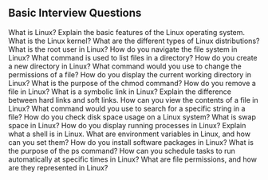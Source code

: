 ## **Basic Interview Questions**

What is Linux?
Explain the basic features of the Linux operating system.
What is the Linux kernel?
What are the different types of Linux distributions?
What is the root user in Linux?
How do you navigate the file system in Linux?
What command is used to list files in a directory?
How do you create a new directory in Linux?
What command would you use to change the permissions of a file?
How do you display the current working directory in Linux?
What is the purpose of the chmod command?
How do you remove a file in Linux?
What is a symbolic link in Linux?
Explain the difference between hard links and soft links.
How can you view the contents of a file in Linux?
What command would you use to search for a specific string in a file?
How do you check disk space usage on a Linux system?
What is swap space in Linux?
How do you display running processes in Linux?
Explain what a shell is in Linux.
What are environment variables in Linux, and how can you set them?
How do you install software packages in Linux?
What is the purpose of the ps command?
How can you schedule tasks to run automatically at specific times in Linux?
What are file permissions, and how are they represented in Linux?